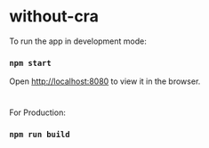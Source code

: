 # without-cra
To run the app in development mode:
### `npm start`
Open [http://localhost:8080](http://localhost:8080) to view it in the browser.
#
For Production:
### `npm run build`
